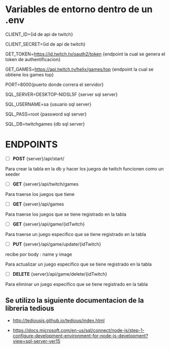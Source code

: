
# Variables de entorno dentro de un .env

CLIENT_ID={id de api de twitch}

CLIENT_SECRET={id de api de twitch}

GET_TOKEN=https://id.twitch.tv/oauth2/token {endpoint la cual se genera el token de authentificacion}

GET_GAMES=https://api.twitch.tv/helix/games/top {endpoint la cual se obtiene los games top}

PORT=8000{puerto donde correra el servidor}

SQL_SERVER=DESKTOP-NIDSL5F {server sql server}

SQL_USERNAME=sa {usuario sql server}

SQL_PASS=root {password sql server}

SQL_DB=twitchgames {db sql server}

  

# ENDPOINTS

- [ ]  **POST** {server}/api/start/

Para crear la tabla en la db y hacer los juegos de twitch funcionen como un seeder

- [ ]  **GET** {server}/api/twitch/games

Para traerse los juegos que tiene

  

- [ ] **GET** {server}/api/games

Para traerse los juegos que se tiene registrado en la tabla

  

- [ ] **GET** {server}/api/game/{idTwitch}

Para traerse un juego especifico que se tiene registrado en la tabla

  

- [ ] **PUT** {server}/api/game/update/{idTwitch}

recibe por body : name y image

Para actualizar un juego especifico que se tiene registrado en la tabla

  

- [ ] **DELETE** {server}/api/game/delete/{idTwitch}

Para eliminar un juego especifico que se tiene registrado en la tabla

  

## Se utilizo la siguiente documentacion de la libreria tedious

 - http://tediousjs.github.io/tedious/index.html

  

 - https://docs.microsoft.com/en-us/sql/connect/node-js/step-1-configure-development-environment-for-node-js-development?view=sql-server-ver15
